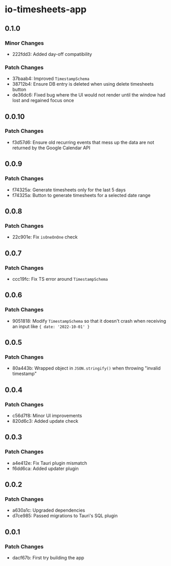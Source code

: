 # io-timesheets-app

## 0.1.0

### Minor Changes

- 222fdd3: Added day-off compatibility

### Patch Changes

- 37baab4: Improved `TimestampSchema`
- 38712b4: Ensure DB entry is deleted when using delete timesheets button
- de36dc6: Fixed bug where the UI would not render until the window had lost and
  regained focus once

## 0.0.10

### Patch Changes

- f3d57d6: Ensure old recurring events that mess up the data are not returned by
  the Google Calendar API

## 0.0.9

### Patch Changes

- f74325a: Generate timesheets only for the last 5 days
- f74325a: Button to generate timesheets for a selected date range

## 0.0.8

### Patch Changes

- 22c901e: Fix `isOneOnOne` check

## 0.0.7

### Patch Changes

- ccc19fc: Fix TS error around `TimestampSchema`

## 0.0.6

### Patch Changes

- 9051818: Modify `TimestampSchema` so that it doesn't crash when receiving an
  input like `{ date: '2022-10-01' }`

## 0.0.5

### Patch Changes

- 80a443b: Wrapped object in `JSON.stringify()` when throwing "invalid
  timestamp"

## 0.0.4

### Patch Changes

- c56d7f8: Minor UI improvements
- 820d6c3: Added update check

## 0.0.3

### Patch Changes

- a4e412e: Fix Tauri plugin mismatch
- f6dd6ca: Added updater plugin

## 0.0.2

### Patch Changes

- a630a1c: Upgraded dependencies
- d7ce985: Passed migrations to Tauri's SQL plugin

## 0.0.1

### Patch Changes

- dacf67b: First try building the app
